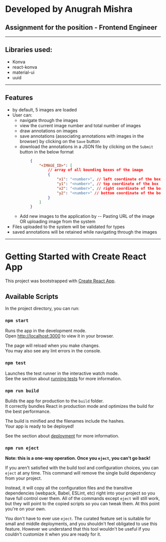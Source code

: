 # Developed by Anugrah Mishra
## Assignment for the position - **Frontend Engineer**

---
## Libraries used: 
- Konva
- react-konva
- material-ui
- uuid

---

## Features
- by default, 5 images are loaded 
- User can:
    - navigate through the images
    - view the current image number and total number of images
    - draw annotations on images
    - save annotations (associating annotations with images in the browser) by clicking on the `Save` button
    - download the annotations in a JSON file by clicking on the `Submit` button in the below format
    ```json
            {
                "<IMAGE_ID>": [
                    // array of all bounding boxes of the image
                    {
                        "x1": "<number>", // left coordinate of the box
                        "y1": "<number>", // top coordinate of the box
                        "x2": "<number>", // right coordinate of the box
                        "y2": "<number>" // bottom coordinate of the box
                    }
                ]
            }
    ```
    - Add new images to the application by -- Pasting URL of the image OR uploading image from the system
- Files uploaded to the system will be validated for types
- saved annotations will be retained while navigating through the images


---


# Getting Started with Create React App

This project was bootstrapped with [Create React App](https://github.com/facebook/create-react-app).

## Available Scripts

In the project directory, you can run:

### `npm start`

Runs the app in the development mode.\
Open [http://localhost:3000](http://localhost:3000) to view it in your browser.

The page will reload when you make changes.\
You may also see any lint errors in the console.

### `npm test`

Launches the test runner in the interactive watch mode.\
See the section about [running tests](https://facebook.github.io/create-react-app/docs/running-tests) for more information.

### `npm run build`

Builds the app for production to the `build` folder.\
It correctly bundles React in production mode and optimizes the build for the best performance.

The build is minified and the filenames include the hashes.\
Your app is ready to be deployed!

See the section about [deployment](https://facebook.github.io/create-react-app/docs/deployment) for more information.

### `npm run eject`

**Note: this is a one-way operation. Once you `eject`, you can't go back!**

If you aren't satisfied with the build tool and configuration choices, you can `eject` at any time. This command will remove the single build dependency from your project.

Instead, it will copy all the configuration files and the transitive dependencies (webpack, Babel, ESLint, etc) right into your project so you have full control over them. All of the commands except `eject` will still work, but they will point to the copied scripts so you can tweak them. At this point you're on your own.

You don't have to ever use `eject`. The curated feature set is suitable for small and middle deployments, and you shouldn't feel obligated to use this feature. However we understand that this tool wouldn't be useful if you couldn't customize it when you are ready for it.
